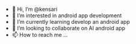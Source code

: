 - 👋 Hi, I’m @kensari
- 👀 I’m interested in android app development
- 🌱 I’m currently learning develop an android app
- 💞️ I’m looking to collaborate on AI android app
- 📫 How to reach me ...

<!---
kensari/kensari is a ✨ special ✨ repository because its `README.md` (this file) appears on your GitHub profile.
You can click the Preview link to take a look at your changes.
--->
